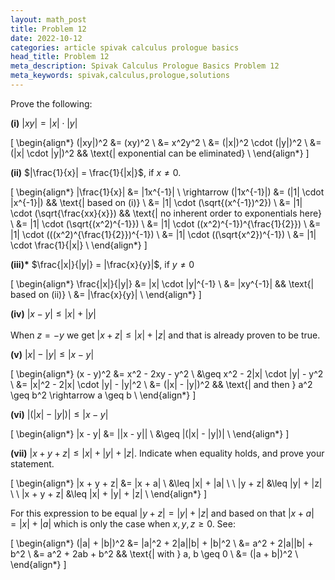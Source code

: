 ```yaml
---
layout: math_post
title: Problem 12
date: 2022-10-12
categories: article spivak calculus prologue basics
head_title: Problem 12
meta_description: Spivak Calculus Prologue Basics Problem 12
meta_keywords: spivak,calculus,prologue,solutions
---
```


<p>

  Prove the following:

</p>

<p>

  <strong>(i)</strong> $|xy| = |x| \cdot |y|$

  \[
    \begin{align*}
      (|xy|)^2 &= (xy)^2 \\
      &= x^2y^2 \\
      &= (|x|)^2 \cdot (|y|)^2 \\
      &= (|x| \cdot |y|)^2  && \text{| exponential can be eliminated} \\
    \end{align*}
  \]

</p>

<p>

  <strong>(ii)</strong> $|\frac{1}{x}| = \frac{1}{|x|}$, if $x \neq 0$.

  \[
    \begin{align*}
      |\frac{1}{x}| &= |1x^{-1}| \\
      \rightarrow (|1x^{-1}|) &= (|1| \cdot |x^{-1}|)  && \text{| based on (i)} \\
      &= |1| \cdot (\sqrt{(x^{-1})^2}) \\
      &= |1| \cdot (\sqrt{\frac{xx}{x}})  && \text{| no inherent order to exponentials here} \\
      &= |1| \cdot (\sqrt{(x^2)^{-1}}) \\
      &= |1| \cdot ((x^2)^{-1})^{\frac{1}{2}}) \\
      &= |1| \cdot (((x^2)^{\frac{1}{2}})^{-1}) \\
      &= |1| \cdot ((\sqrt{x^2})^{-1}) \\
      &= |1| \cdot \frac{1}{|x|} \\
    \end{align*}
  \]

</p>

<p>

  <strong>(iii)*</strong>  $\frac{|x|}{|y|} = |\frac{x}{y}|$, if $y \neq 0$

  \[
    \begin{align*}
      \frac{|x|}{|y|} &= |x| \cdot |y|^{-1} \\
      &= |xy^{-1}|  && \text{| based on (ii)} \\
      &= |\frac{x}{y}| \\
    \end{align*}
  \]

</p>

<p>

  <strong>(iv)</strong> $|x - y| \leq |x| + |y|$
  <br>
  <br>
  When $z = -y$ we get $|x + z| \leq |x| + |z|$ and that is already proven to be true.

</p>

<p>

  <strong>(v)</strong> $|x| - |y| \leq |x - y|$

  \[
    \begin{align*}
      (x - y)^2 &= x^2 - 2xy - y^2 \\
      &\geq x^2 - 2|x| \cdot |y| - y^2 \\
      &= |x|^2 - 2|x| \cdot |y| - |y|^2 \\
      &= (|x| - |y|)^2  && \text{| and then } a^2 \geq b^2 \rightarrow a \geq b \\
    \end{align*}
  \]

</p>

<p>

  <strong>(vi)</strong> $|(|x| - |y|)| \leq |x - y|$

  \[
    \begin{align*}
      |x - y| &= ||x - y|| \\
      &\geq |(|x| - |y|)| \\
    \end{align*}
  \]

</p>

<p>

  <strong>(vii)</strong> $|x + y + z| \leq |x| + |y| + |z|$. Indicate when equality holds, and prove your statement.

  \[
    \begin{align*}
      |x + y + z| &= |x + a| \\
      &\leq |x| + |a| \\
      \\
      |y + z| &\leq |y| + |z| \\
      \\
      |x + y + z| &\leq |x| + |y| + |z| \\
    \end{align*}
  \]

  For this expression to be equal $|y + z| = |y| + |z|$ and based on that $|x + a| = |x| + |a|$ which is only the case when $x, y, z \geq 0$. See:

  \[
    \begin{align*}
      (|a| + |b|)^2 &= |a|^2 + 2|a||b| + |b|^2 \\
      &= a^2 + 2|a||b| + b^2 \\
      &= a^2 + 2ab + b^2  && \text{| with } a, b \geq 0 \\
      &= (|a + b|)^2 \\
    \end{align*}
  \]

</p>
